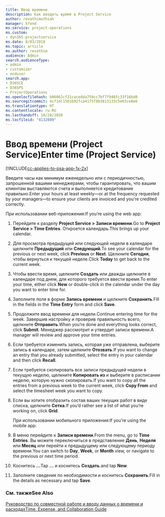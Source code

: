 ```yaml
---
title: Ввод времени
description: Как вводить время в Project Service
author: revathimuthiah
manager: kfend
ms.service: project-operations
ms.custom:
- dyn365-projectservice
ms.date: 8/03/2018
ms.topic: article
ms.author: revathim
audience: Admin
search.audienceType:
- admin
- customizer
- enduser
search.app:
- D365CE
- D365PS
- ProjectOperations
ms.openlocfilehash: b06062cf21cacedda759cc7bf7f940fc33f16bd0
ms.sourcegitcommit: 4cf1dc1561b92fca4175f0b3813133c5e63ce8e6
ms.translationtype: HT
ms.contentlocale: ru-RU
ms.lasthandoff: 10/28/2020
ms.locfileid: "4132889"
---
```

# <a name="enter-time-project-service"></a><span data-ttu-id="f8e4e-103">Ввод времени (Project Service)</span><span class="sxs-lookup"><span data-stu-id="f8e4e-103">Enter time (Project Service)</span></span>

[!INCLUDE[cc-applies-to-psa-app-1x-2x](../includes/cc-applies-to-psa-app-1x-2x.md)]

<span data-ttu-id="f8e4e-104">Введите часы как минимум еженедельно или с периодичностью, запрошенной вашими менеджерами, чтобы гарантировать, что вашим клиентам выставляются счета и выполняется кредитование правильно.</span><span class="sxs-lookup"><span data-stu-id="f8e4e-104">Enter your hours at least weekly—or at the frequency requested by your managers—to ensure your clients are invoiced and you’re credited correctly.</span></span>  
  
 <span data-ttu-id="f8e4e-105">При использовании веб-приложения:</span><span class="sxs-lookup"><span data-stu-id="f8e4e-105">If you’re using the web app:</span></span>  
  
1. <span data-ttu-id="f8e4e-106">Перейдите к разделу **Project Service > Записи времени**.</span><span class="sxs-lookup"><span data-stu-id="f8e4e-106">Go to **Project Service > Time Entries**.</span></span> <span data-ttu-id="f8e4e-107">Откроется календарь.</span><span class="sxs-lookup"><span data-stu-id="f8e4e-107">This brings up your calendar.</span></span>  
  
2. <span data-ttu-id="f8e4e-108">Для просмотра предыдущей или следующей недели в календаре щелкните **Предыдущий** или **Следующий**.</span><span class="sxs-lookup"><span data-stu-id="f8e4e-108">To see your calendar for the previous or next week, click **Previous** or **Next**.</span></span> <span data-ttu-id="f8e4e-109">Щелкните **Сегодня**, чтобы вернуться к текущей неделе.</span><span class="sxs-lookup"><span data-stu-id="f8e4e-109">Click **Today** to get back to the current week.</span></span>  
  
3. <span data-ttu-id="f8e4e-110">Чтобы ввести время, щелкните **Создать** или дважды щелкните в календаре под днем, для которого требуется ввести время.</span><span class="sxs-lookup"><span data-stu-id="f8e4e-110">To enter your time, either click **New** or double-click in the calendar under the day you want to enter time for.</span></span>  
  
4. <span data-ttu-id="f8e4e-111">Заполните поля в форме **Запись времени** и щелкните **Сохранить**.</span><span class="sxs-lookup"><span data-stu-id="f8e4e-111">Fill in the fields in the **Time Entry** form and click **Save**.</span></span>  
  
5. <span data-ttu-id="f8e4e-112">Продолжите ввод времени для недели.</span><span class="sxs-lookup"><span data-stu-id="f8e4e-112">Continue entering time for the week.</span></span> <span data-ttu-id="f8e4e-113">Завершив настройку и проверив правильность всего, щелкните **Отправить**.</span><span class="sxs-lookup"><span data-stu-id="f8e4e-113">When you’re done and everything looks correct, click **Submit**.</span></span> <span data-ttu-id="f8e4e-114">Менеджер рассмотрит и утвердит записи времени.</span><span class="sxs-lookup"><span data-stu-id="f8e4e-114">A manager will review and approve your time entries.</span></span>  
  
6. <span data-ttu-id="f8e4e-115">Если требуется изменить запись, которая уже отправлена, выберите запись в календаре, затем щелкните **Отозвать**.</span><span class="sxs-lookup"><span data-stu-id="f8e4e-115">If you want to change an entry that you already submitted, select the entry in your calendar and then click **Recall**.</span></span>  
  
7. <span data-ttu-id="f8e4e-116">Если требуется скопировать все записи предыдущей недели в текущую неделю, щелкните **Копировать из** и выберите в расписании неделю, которую нужно скопировать.</span><span class="sxs-lookup"><span data-stu-id="f8e4e-116">If you want to copy all the entries from a previous week to the current week, click **Copy From** and select the timesheet week you want to copy.</span></span>  
  
8. <span data-ttu-id="f8e4e-117">Если вы хотите отобразить состав ваших текущих работ в виде списка, щелкните **Сетка**.</span><span class="sxs-lookup"><span data-stu-id="f8e4e-117">If you’d rather see a list of what you’re working on, click **Grid**.</span></span>  
  
   <span data-ttu-id="f8e4e-118">При использовании мобильного приложения:</span><span class="sxs-lookup"><span data-stu-id="f8e4e-118">If you’re using the mobile app:</span></span>  
  
9. <span data-ttu-id="f8e4e-119">В меню перейдите к **Записи времени**.</span><span class="sxs-lookup"><span data-stu-id="f8e4e-119">From the menu, go to **Time Entries**.</span></span>     <span data-ttu-id="f8e4e-120">Вы можете переключиться в представление **День**, **Неделя** или **Месяц** или перейти к предыдущему или следующему периоду времени.</span><span class="sxs-lookup"><span data-stu-id="f8e4e-120">You can switch to **Day**, **Week**, or **Month** view, or navigate to the previous or next time period.</span></span>  
  
10. <span data-ttu-id="f8e4e-121">Коснитесь **…**</span><span class="sxs-lookup"><span data-stu-id="f8e4e-121">Tap **…**</span></span> <span data-ttu-id="f8e4e-122">и коснитесь **Создать**.</span><span class="sxs-lookup"><span data-stu-id="f8e4e-122">and tap **New**.</span></span>  
  
11. <span data-ttu-id="f8e4e-123">Заполните сведения по необходимости и коснитесь **Сохранить**.</span><span class="sxs-lookup"><span data-stu-id="f8e4e-123">Fill in the details as necessary and tap **Save**.</span></span>  
  
### <a name="see-also"></a><span data-ttu-id="f8e4e-124">См. также</span><span class="sxs-lookup"><span data-stu-id="f8e4e-124">See Also</span></span>  
 [<span data-ttu-id="f8e4e-125">Руководство по совместной работе и вводу данных о времени и расходах</span><span class="sxs-lookup"><span data-stu-id="f8e4e-125">Time, Expense, and Collaboration Guide</span></span>](../psa/time-expense-collaboration-guide.md)
